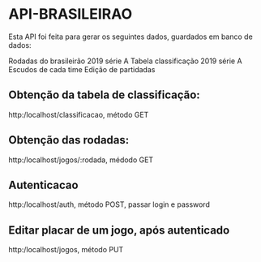 # API-BRASILEIRAO

Esta API foi feita para gerar os seguintes dados, guardados em banco de dados:

Rodadas do brasileirão 2019 série A
Tabela classificação 2019 série A
Escudos de cada time 
Edição de partidadas 

## Obtenção da tabela de classificação:

http:/localhost/classificacao, método GET

## Obtenção das rodadas:

http:/localhost/jogos/:rodada, médodo GET

## Autenticacao 

http:/localhost/auth, método POST, passar login e password

## Editar placar de um jogo, após autenticado

http:/localhost/jogos, método PUT



